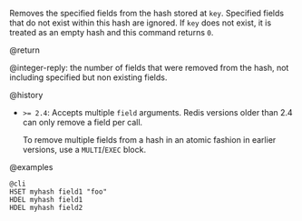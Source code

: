Removes the specified fields from the hash stored at `key`. Specified fields
that do not exist within this hash are ignored. If `key` does not exist, it is
treated as an empty hash and this command returns
`0`.

@return

@integer-reply: the number of fields that were removed from the hash, not
including specified but non existing fields.

@history

* `>= 2.4`: Accepts multiple `field` arguments. Redis versions older than 2.4 can only remove a field per call.

  To remove multiple fields from a hash in an atomic fashion in earlier
  versions, use a `MULTI`/`EXEC` block.

@examples

    @cli
    HSET myhash field1 "foo"
    HDEL myhash field1
    HDEL myhash field2

